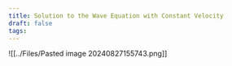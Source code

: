 ```yaml
---
title: Solution to the Wave Equation with Constant Velocity
draft: false
tags:
---
```

  

![[../Files/Pasted image 20240827155743.png]]



